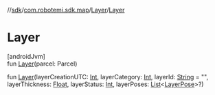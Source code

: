 //[sdk](../../../index.md)/[com.robotemi.sdk.map](../index.md)/[Layer](index.md)/[Layer](-layer.md)

# Layer

[androidJvm]\
fun [Layer](-layer.md)(parcel: Parcel)

fun [Layer](-layer.md)(layerCreationUTC: [Int](https://kotlinlang.org/api/latest/jvm/stdlib/kotlin/-int/index.html), layerCategory: [Int](https://kotlinlang.org/api/latest/jvm/stdlib/kotlin/-int/index.html), layerId: [String](https://kotlinlang.org/api/latest/jvm/stdlib/kotlin/-string/index.html) = &quot;&quot;, layerThickness: [Float](https://kotlinlang.org/api/latest/jvm/stdlib/kotlin/-float/index.html), layerStatus: [Int](https://kotlinlang.org/api/latest/jvm/stdlib/kotlin/-int/index.html), layerPoses: [List](https://kotlinlang.org/api/latest/jvm/stdlib/kotlin.collections/-list/index.html)&lt;[LayerPose](../-layer-pose/index.md)&gt;?)
